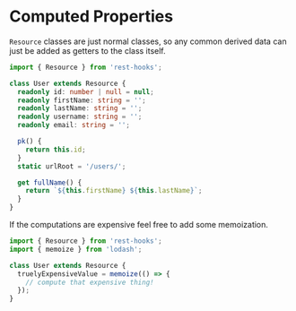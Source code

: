 # Computed Properties

`Resource` classes are just normal classes, so any common derived data can just be added as
getters to the class itself.

```typescript
import { Resource } from 'rest-hooks';

class User extends Resource {
  readonly id: number | null = null;
  readonly firstName: string = '';
  readonly lastName: string = '';
  readonly username: string = '';
  readonly email: string = '';

  pk() {
    return this.id;
  }
  static urlRoot = '/users/';

  get fullName() {
    return `${this.firstName} ${this.lastName}`;
  }
}
```

If the computations are expensive feel free to add some
memoization.

```typescript
import { Resource } from 'rest-hooks';
import { memoize } from 'lodash';

class User extends Resource {
  truelyExpensiveValue = memoize(() => {
    // compute that expensive thing!
  });
}
```
